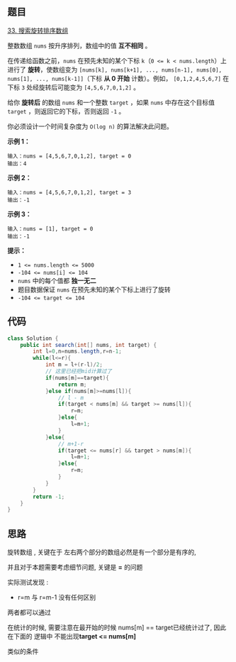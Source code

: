 ## 题目

[33. 搜索旋转排序数组](https://leetcode.cn/problems/search-in-rotated-sorted-array/)

整数数组 `nums` 按升序排列，数组中的值 **互不相同** 。

在传递给函数之前，`nums` 在预先未知的某个下标 `k`（`0 <= k < nums.length`）上进行了 **旋转**，使数组变为 `[nums[k], nums[k+1], ..., nums[n-1], nums[0], nums[1], ..., nums[k-1]]`（下标 **从 0 开始** 计数）。例如， `[0,1,2,4,5,6,7]` 在下标 `3` 处经旋转后可能变为 `[4,5,6,7,0,1,2]` 。

给你 **旋转后** 的数组 `nums` 和一个整数 `target` ，如果 `nums` 中存在这个目标值 `target` ，则返回它的下标，否则返回 `-1` 。

你必须设计一个时间复杂度为 `O(log n)` 的算法解决此问题。

 

**示例 1：**

```
输入：nums = [4,5,6,7,0,1,2], target = 0
输出：4
```

**示例 2：**

```
输入：nums = [4,5,6,7,0,1,2], target = 3
输出：-1
```

**示例 3：**

```
输入：nums = [1], target = 0
输出：-1
```

 

**提示：**

- `1 <= nums.length <= 5000`
- `-104 <= nums[i] <= 104`
- `nums` 中的每个值都 **独一无二**
- 题目数据保证 `nums` 在预先未知的某个下标上进行了旋转
- `-104 <= target <= 104`

## 代码

```java
class Solution {
    public int search(int[] nums, int target) {
        int l=0,n=nums.length,r=n-1;
        while(l<=r){
            int m = l+(r-l)/2;
            // 这里已经把mid计算过了
            if(nums[m]==target){
                return m;
            }else if(nums[m]>=nums[l]){
                // l - m
                if(target < nums[m] && target >= nums[l]){
                    r=m;
                }else{
                    l=m+1;
                }
            }else{
                // m+1-r
                if(target <= nums[r] && target > nums[m]){
                    l=m+1;
                }else{
                    r=m;
                }
            }
        }
        return -1;
    }
}
```

## 思路

旋转数组 , 关键在于 左右两个部分的数组必然是有一个部分是有序的, 

并且对于本题需要考虑细节问题, 关键是 **=** 的问题

实际测试发现 : 

- r=m 与 r=m-1 没有任何区别

两者都可以通过

在统计的时候, 需要注意在最开始的时候 nums[m] == target已经统计过了, 因此在下面的 逻辑中 不能出现**target <= nums[m]**

类似的条件